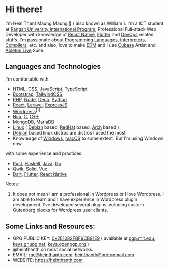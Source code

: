 # Hi there!

I'm Hein Thant Maung Maung 👋 ( also known as William ). I'm a ICT student at [Rangsit University International Program](https://rsuip.org), Professional Full-stack Web Developer with knowledge of [React Native](https://reactnative.dev/), [Flutter](https://flutter.dev/) and [DevOps](https://en.wikipedia.org/wiki/DevOps) related stuffs. I'm passionate about [Programming Languages](https://en.wikipedia.org/wiki/Programming_language), [Interpreters](https://en.wikipedia.org/wiki/Interpreter_(computing)), [Compilers](https://en.wikipedia.org/wiki/Compiler), etc. and also, love to make [EDM](https://en.wikipedia.org/wiki/Electronic_dance_music) and I use [Cubase](https://www.steinberg.net/cubase/) Artist and [Ableton Live](https://ableton.com/live) Suite.

## Languages and Technologies

I'm comfortable with:
* [HTML](https://en.wikipedia.org/wiki/HTML), [CSS](https://en.wikipedia.org/wiki/CSS), [JavaScript](https://en.wikipedia.org/wiki/JavaScript), [TypeScript](https://www.typescriptlang.org/)
* [Bootstrap](https://getbootstrap.com/), [TailwindCSS](https://tailwindcss.com/),
* [PHP](https://php.net), [Node](https://nodejs.org), [Deno](https://deno.land), [Python](https://python.org)
* [React](https://reactjs.org), [Laravel](https://laravel.com), [ExpressJS](https://expressjs.com/)
* [Wordpress](https://wordpress.org)<sup>[1]</sup>
* [Nim](https://nim-lang.org), [C](https://en.wikipedia.org/wiki/C_(programming_language)), [C++](https://en.wikipedia.org/wiki/C%2B%2B)
* [MongoDB](https://www.mongodb.com/), [MariaDB](https://mariadb.org/)
* [Linux](https://en.wikipedia.org/wiki/Linux) ( [Debian](https://www.debian.org/) based, [RedHat](https://redhat.com) based, [Arch](https://archlinux.org) based )
* [Debian](https://www.debian.org/) based linux distros are distros I used the most
* Knowledge of [Windows](https://www.microsoft.com/windows/), [macOS](https://www.apple.com/macos/) to some extent. But I'm using Windows now.

with some experience and practices:
* [Rust](https://rust-lang.org), [Haskell](https://haskell.org/), [Java](https://en.wikipedia.org/wiki/Java_(programming_language)), [Go](https://go.dev)
* [Qwik](https://qwik.builder.io), [Solid](https://solidjs.com), [Vue](https://vuejs.org/)
* [Dart](https://dart.dev), [Flutter](https://flutter.dev), [React Native](https://reactnative.dev/)

Notes:

1. It does not mean I am a professional in Wordpress or I love Wordpress. I am able to learn and I have experience in Wordpress plugin development. I've developed several plugins including custom Gutenberg blocks for Wordpress user clients.

## Some Links and Resources:

* GPG PUBLIC KEY: [0x2E1082FBF9CB91E9](https://github.com/heinthanth/heinthanth/blob/master/assets/pub.asc) ( available at [pgp.mit.edu](http://pgp.mit.edu), [keys.gnupg.net](http://keys.gnupg.net), [keys.openpgp.org](http://keys.openpgp.org) )
* @heinthanth on most social networks.
* EMAIL: [me@heinthanth.com](mailto:me@heinthanth.com), [heinthanth@protonmail.com](mailto:heinthanth@protonmail.com)
* WEBSITE: https://heinthanth.com
